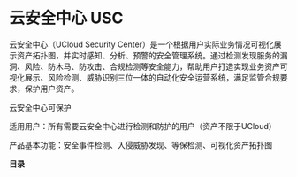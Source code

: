 

# 云安全中心 USC

云安全中心（UCloud Security Center）是一个根据用户实际业务情况可视化展示资产拓扑图，并实时感知、分析、预警的安全管理系统。通过检测发现服务的漏洞、风险、防木马、防攻击、合规检测等安全能力，帮助用户打造实现业务资产可视化展示、风险检测、威胁识别三位一体的自动化安全运营系统，满足监管合规要求，保护用户资产。

云安全中心可保护

适用用户：所有需要云安全中心进行检测和防护的用户（资产不限于UCloud）

产品基本功能：安全事件检测、入侵威胁发现、等保检测、可视化资产拓扑图

**目录**

 

